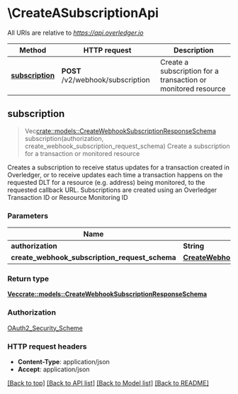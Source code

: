 # \CreateASubscriptionApi

All URIs are relative to *https://api.overledger.io*

Method | HTTP request | Description
------------- | ------------- | -------------
[**subscription**](CreateASubscriptionApi.md#subscription) | **POST** /v2/webhook/subscription | Create a subscription for a transaction or monitored resource 



## subscription

> Vec<crate::models::CreateWebhookSubscriptionResponseSchema> subscription(authorization, create_webhook_subscription_request_schema)
Create a subscription for a transaction or monitored resource 

Creates a subscription to receive status updates for a transaction created in Overledger, or to receive updates each time a transaction happens on the requested DLT for a resource (e.g. address) being monitored, to the requested callback URL.  Subscriptions are created using an Overledger Transaction ID or Resource Monitoring ID

### Parameters


Name | Type | Description  | Required | Notes
------------- | ------------- | ------------- | ------------- | -------------
**authorization** | **String** |  | [required] |
**create_webhook_subscription_request_schema** | [**CreateWebhookSubscriptionRequestSchema**](CreateWebhookSubscriptionRequestSchema.md) |  | [required] |

### Return type

[**Vec<crate::models::CreateWebhookSubscriptionResponseSchema>**](CreateWebhookSubscriptionResponseSchema.md)

### Authorization

[OAuth2_Security_Scheme](../README.md#OAuth2_Security_Scheme)

### HTTP request headers

- **Content-Type**: application/json
- **Accept**: application/json

[[Back to top]](#) [[Back to API list]](../README.md#documentation-for-api-endpoints) [[Back to Model list]](../README.md#documentation-for-models) [[Back to README]](../README.md)

